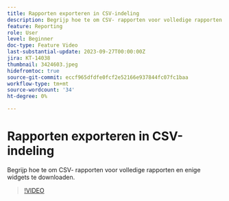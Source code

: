 ```yaml
---
title: Rapporten exporteren in CSV-indeling
description: Begrijp hoe te om CSV- rapporten voor volledige rapporten en enige widgets te downloaden.
feature: Reporting
role: User
level: Beginner
doc-type: Feature Video
last-substantial-update: 2023-09-27T00:00:00Z
jira: KT-14038
thumbnail: 3424603.jpeg
hidefromtoc: true
source-git-commit: eccf965dfdfe0fcf2e52166e937844fc07fc1baa
workflow-type: tm+mt
source-wordcount: '34'
ht-degree: 0%

---
```



# Rapporten exporteren in CSV-indeling

Begrijp hoe te om CSV- rapporten voor volledige rapporten en enige widgets te downloaden.

>[!VIDEO](https://video.tv.adobe.com/v/3424603/?learn=on)
